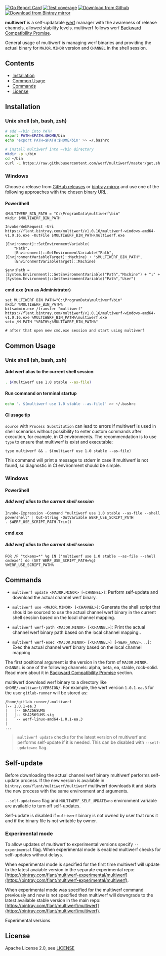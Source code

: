 [![Go Report Card](https://goreportcard.com/badge/github.com/werf/multiwerf)](https://goreportcard.com/report/github.com/werf/multiwerf)
[![Test coverage](https://api.codeclimate.com/v1/badges/fab032c3d6836d768af4/test_coverage)](https://codeclimate.com/github/werf/multiwerf/test_coverage)
[![Download from Github](https://img.shields.io/github/tag-date/werf/multiwerf.svg?logo=github&label=latest)](https://github.com/werf/multiwerf/releases/latest)
[![Download from Bintray mirror](https://api.bintray.com/packages/flant/multiwerf/multiwerf/images/download.svg)](https://bintray.com/flant/multiwerf/multiwerf/_latestVersion)

**multiwerf** is a self-updatable [werf](https://github.com/werf/werf) manager with the awareness of release channels, allowed stability levels. multiwerf follows werf [Backward Compatibility Promise](https://github.com/werf/werf#backward-compatibility-promise).

General usage of multiwerf is managing werf binaries and providing the actual binary for `MAJOR.MINOR` version and `CHANNEL` in the shell session.

## Contents

- [Installation](#installation)
- [Common Usage](#common-usage)
- [Commands](#commands)
- [License](#license)

## Installation

### Unix shell (sh, bash, zsh)

```bash
# add ~/bin into PATH
export PATH=$PATH:$HOME/bin
echo 'export PATH=$PATH:$HOME/bin' >> ~/.bashrc

# install multiwerf into ~/bin directory
mkdir -p ~/bin
cd ~/bin
curl -L https://raw.githubusercontent.com/werf/multiwerf/master/get.sh | bash
```

### Windows

Choose a release from [GitHub releases](https://github.com/werf/multiwerf/releases) or [bintray mirror](https://bintray.com/flant/multiwerf/multiwerf/_latestVersion) and use one of the following approaches with the chosen binary URL.

#### PowerShell

```shell
$MULTIWERF_BIN_PATH = "C:\ProgramData\multiwerf\bin"
mkdir $MULTIWERF_BIN_PATH

Invoke-WebRequest -Uri https://flant.bintray.com/multiwerf/v1.0.16/multiwerf-windows-amd64-v1.0.16.exe -OutFile $MULTIWERF_BIN_PATH\multiwerf.exe

[Environment]::SetEnvironmentVariable(
    "Path",
    [Environment]::GetEnvironmentVariable("Path", [EnvironmentVariableTarget]::Machine) + "$MULTIWERF_BIN_PATH",
    [EnvironmentVariableTarget]::Machine)

$env:Path = [System.Environment]::GetEnvironmentVariable("Path","Machine") + ";" + [System.Environment]::GetEnvironmentVariable("Path","User")
```

#### cmd.exe (run as Administrator)

```shell
set MULTIWERF_BIN_PATH="C:\ProgramData\multiwerf\bin"
mkdir %MULTIWERF_BIN_PATH%
bitsadmin.exe /transfer "multiwerf" https://flant.bintray.com/multiwerf/v1.0.16/multiwerf-windows-amd64-v1.0.16.exe %MULTIWERF_BIN_PATH%\multiwerf.exe
setx /M PATH "%PATH%;%MULTIWERF_BIN_PATH%"

# after that open new cmd.exe session and start using multiwerf
```

## Common Usage

### Unix shell (sh, bash, zsh)

#### Add werf alias to the current shell session

```bash
. $(multiwerf use 1.0 stable --as-file)
```

#### Run command on terminal startup

```bash
echo '. $(multiwerf use 1.0 stable --as-file)' >> ~/.bashrc
```

#### CI usage tip

`source` with `Process Substitution` can lead to errors If multiwerf is used in shell scenarios without possibility to enter custom commands after execution, for example, in CI environments. The recommendation is to use `type` to ensure that multiwerf
is exist and executable:

```shell
type multiwerf && . $(multiwerf use 1.0 stable --as-file)
```

This command will print a message to stderr in case if multiwerf is not found, so diagnostic in CI environment should be simple. 

### Windows

#### PowerShell

##### Add werf alias to the current shell session

```shell
Invoke-Expression -Command "multiwerf use 1.0 stable --as-file --shell powershell" | Out-String -OutVariable WERF_USE_SCRIPT_PATH
. $WERF_USE_SCRIPT_PATH.Trim()
```

#### cmd.exe

##### Add werf alias to the current shell session

```shell
FOR /F "tokens=*" %g IN ('multiwerf use 1.0 stable --as-file --shell cmdexe') do (SET WERF_USE_SCRIPT_PATH=%g)
%WERF_USE_SCRIPT_PATH%
```

## Commands

- `multiwerf update <MAJOR.MINOR> [<CHANNEL>]`: Perform self-update and download the actual channel werf binary.

- `multiwerf use <MAJOR.MINOR> [<CHANNEL>]`: Generate the shell script that should be sourced to use the actual channel werf binary in the current shell session based on the local channel mapping.

- `multiwerf werf-path <MAJOR.MINOR> [<CHANNEL>]`: Print the actual channel werf binary path based on the local channel mapping..

- `multiwerf werf-exec <MAJOR.MINOR> [<CHANNEL>] [<WERF_ARGS>...]`: Exec the actual channel werf binary based on the local channel mapping.

The first positional argument is the version in the form of `MAJOR.MINOR`. `CHANNEL` is one of the following channels: alpha, beta, ea, stable, rock-solid. Read more about it in [Backward Compatibility Promise](https://github.com/werf/werf#backward-compatibility-promise) section.

multiwerf download werf binary to a directory like `$HOME/.multiwerf/VERSION/`. 
For example, the werf version `1.0.1-ea.3` for the user `gitlab-runner` will be stored as:

```
/home/gitlab-runner/.multiwerf
|-- 1.0.1-ea.3
|   |-- SHA256SUMS
|   |-- SHA256SUMS.sig
|   `-- werf-linux-amd64-1.0.1-ea.3
|
...
```

> `multiwerf update` checks for the latest version of multiwerf and performs self-update if it is needed. This can be disabled with `--self-update=no` flag. 

## Self-update

Before downloading the actual channel werf binary multiwerf performs self-update process. If the new version is available in `bintray.com/flant/multiwerf/multiwerf` multiwerf downloads it and starts the new process with the same environment and arguments.

`--self-update=no` flag and `MULTIWERF_SELF_UPDATE=no` environment variable are available to turn off self-updates.

Self-update is disabled if `multiwerf` binary is not owned by user that runs it and if the binary file is not writable by owner. 

### Experimental mode

To allow updates of multiwerf to experimental versions specify `--experimental` flag. When experimental mode is enabled multiwerf checks for self-updates without delays.

When experimental mode is specified for the first time multiwerf will update to the latest avaiable version in the separate experimental repo: [https://bintray.com/flant/multiwerf-experimental/multiwerf](https://bintray.com/flant/multiwerf-experimental/multiwerf).

When experimental mode was specified for the multiwerf command previously and now is not specified then multiwerf will downgrade to the latest available stable version in the main repo: [https://bintray.com/flant/multiwerf/multiwerf](https://bintray.com/flant/multiwerf/multiwerf).

Experimental versions

## License

Apache License 2.0, see [LICENSE](LICENSE)

